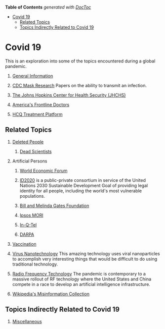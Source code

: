 <!-- START doctoc generated TOC please keep comment here to allow auto update -->
<!-- DON'T EDIT THIS SECTION, INSTEAD RE-RUN doctoc TO UPDATE -->
**Table of Contents**  *generated with [DocToc](https://github.com/thlorenz/doctoc)*

- [Covid 19](#covid-19)
  - [Related Topics](#related-topics)
  - [Topics Indirectly Related to Covid 19](#topics-indirectly-related-to-covid-19)

<!-- END doctoc generated TOC please keep comment here to allow auto update -->

# Covid 19

This is an exploration into some of the topics encountered during
a global pandemic.

1. [General Information](#pages/blog/cv19/general-info)

1. [CDC Mask Research](#pages/blog/cv19/cdc-mask-research)
   Papers on the ability to transmit an infection.

1. [The Johns Hopkins Center for Health Security (JHCHS)](#pages/blog/cv19/jhchs)

1. [America's Frontline Doctors](#pages/blog/cv19/frontline)

1. [HCQ Treatment Platform](#pages/blog/cv19/hcq)


## Related Topics

1. [Deleted People](#pages/blog/cv19/deleted-people)

	1. [Dead Scientists](#pages/blog/cv19/dead-scientists)
	

1. Artificial Persons

	1. [World Economic Forum](#pages/blog/cv19/wef)

	1. [ID2020](#pages/blog/cv19/id2020) is a public-private consortium in 
		service of the United Nations 2030 Sustainable Development Goal of 
		providing legal identity for all people, including the world's most 
		vulnerable populations.

	1. [Bill and Melinda Gates Foundation](#pages/blog/cv19/bilmel)

	1. [Ipsos MORI](#pages/blog/cv19/ipso)
	
	1. [In-Q-Tel](#pages/blog/cv19/nqtel)
	
	1. [DARPA](#pages/blog/cv19/darpa)
	
1. [Vaccination](#pages/blog/cv19/vx/index)

1. [Virus Nanotechnology](#pages/blog/cv19/nanotech)
   This amazing technology uses viral nanoparticles to accomplish very 
   interesting things that would be difficult to do using traditional
   technology.
   
1. [Radio Frequency Technology](#pages/blog/cv19/emf)
   The pandemic is contemporary to a massive rollout of RF technology where
   the United States and China compete in a race to develop an artificial
   intelligence infrastructure.

1. [Wikipedia's Misinformation Collection](#pages/blog/cv19/bad-info)


## Topics Indirectly Related to Covid 19

1. [Miscellaneous](#pages/blog/cv19/misc)



